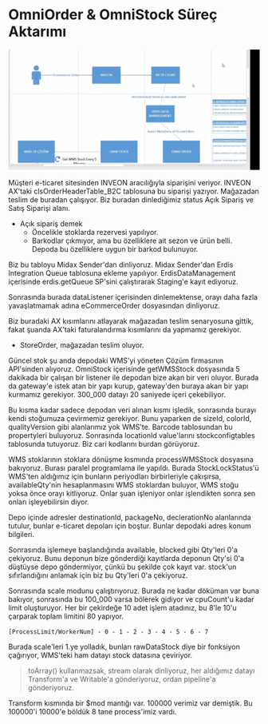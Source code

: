 # OmniOrder & OmniStock Süreç Aktarımı

![Alt text](image-6.png)

Müşteri e-ticaret sitesinden INVEON aracılığıyla siparişini veriyor. INVEON AX'taki clsOrderHeaderTable_B2C tablosuna bu siparişi yazıyor. Mağazadan teslim de buradan çalışıyor. Biz buradan dinlediğimiz status Açık Sipariş ve Satış Siparişi alanı. 

- Açık sipariş demek 
  - Öncelikle stoklarda rezervesi yapılıyor.
  - Barkodlar çıkmıyor, ama bu özelliklere ait sezon ve ürün belli. Depoda bu özelliklere uygun bir barkod bulunuyor. 

Biz bu tabloyu Midax Sender'dan dinliyoruz. Midax Sender'dan Erdis Integration Queue tablosuna ekleme yapılıyor. ErdisDataManagement içerisinde erdis.getQueue SP'sini çalıştırarak Staging'e kayıt ediyoruz.

Sonrasında burada dataListener içerisinden dinlemektense, orayı daha fazla yavaşlatmamak adına eCommerceOrder dosyasından dinliyoruz.

Biz buradaki AX kısımlarını atlayarak mağazadan teslim senaryosuna gittik, fakat şuanda AX'taki faturalandırma kısımlarını da yapmamız gerekiyor. 

- StoreOrder, mağazadan teslim oluyor.

Güncel stok şu anda depodaki WMS'yi yöneten Çözüm firmasının API'sinden alıyoruz. OmniStock içerisinde getWMSStock dosyasında 5 dakikada bir çalışan bir listener ile depodan bize akan bir veri oluyor. Burada da gateway'e istek atan bir yapı kurup, gateway'den buraya akan bir yapı kurmamız gerekiyor. 300_000 datayı 20 saniyede içeri çekebiliyor.

Bu kısma kadar sadece depodan veri alınan kısmı işledik, sonrasında burayı kendi stoğumuza çevirmemiz gerekiyor. Bunu yaparken de sizeId, colorId, qualityVersion gibi alanlarımız yok WMS'te. Barcode tablosundan bu propertyleri buluyoruz. Sonrasında locationId value'larını stockconfigtables tablosunda tutuyoruz. Biz cari kodlarını burdan görüyoruz.

WMS stoklarının stoklara dönüşme kısmında processWMSStock dosyasına bakıyoruz. Burası paralel programlama ile yapıldı. Burada StockLockStatus'ü WMS'ten aldığımız için bunların periyodları birbirleriyle çakışırsa, availableQty'nin hesaplanmasını WMS stoklardan buluyor, WMS stoğu yoksa önce orayı kitliyoruz. Onlar şuan işleniyor onlar işlendikten sonra sen onları işleyebilirsin diyor.

Depo içinde adresler destinationId, packageNo, declerationNo alanlarında tutulur, bunlar e-ticaret depoları için boştur. Bunlar depodaki adres konum bilgileri.

Sonrasında işlemeye başlandığında available, blocked gibi Qty'leri 0'a çekiyoruz. Bunu deponun bize gönderdiği kayıtlarda deponun Qty'si 0'a düştüyse depo göndermiyor, çünkü bu şekilde çok kayıt var. stock'un sıfırlandığını anlamak için biz bu Qty'leri 0'a çekiyoruz. 

Sonrasında scale modunu çalıştırıyoruz. Burada ne kadar döküman var buna bakıyor, sonrasında bu 100_000 varsa bölerek gidiyor ve cpuCount'u kadar limit oluşturuyor. Her bir çekirdeğe 10 adet işlem atadınız, bu 8'le 10'u çarparak toplam limitini 80 yapıyor.

```
[ProcessLimit/WorkerNum] - 0 - 1 - 2 - 3 - 4 - 5 - 6 - 7

```

Burada scale'leri 1.ye yolladık, bunları rawDataStock diye bir fonksiyon çağırıyor, WMS'teki ham datayı stock datasına çeviriyor.

> toArray() kullanmazsak, stream olarak dinliyoruz, her aldığımız datayı Transform'a ve Writable'a gönderiyoruz, ordan pipeline'a gönderiyoruz.

Transform kısmında bir $mod mantığı var. 100000 verimiz var demiştik. Bu 100000'i 10000'e böldük 8 tane process'imiz vardı.
